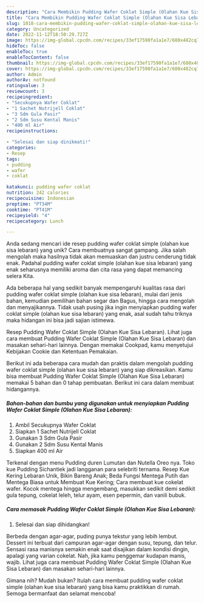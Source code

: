 ```yaml
---
description: "Cara Membikin Pudding Wafer Coklat Simple (Olahan Kue Sisa Lebaran) yang Lezat Sekali"
title: "Cara Membikin Pudding Wafer Coklat Simple (Olahan Kue Sisa Lebaran) yang Lezat Sekali"
slug: 1018-cara-membikin-pudding-wafer-coklat-simple-olahan-kue-sisa-lebaran-yang-lezat-sekali
category: Uncategorized
date: 2022-11-12T18:50:29.727Z
image: https://img-global.cpcdn.com/recipes/33ef17590fa1a1e7/680x482cq70/pudding-wafer-coklat-simple-olahan-kue-sisa-lebaran-foto-resep-utama.jpg
hideToc: false
enableToc: true
enableTocContent: false
thumbnail: https://img-global.cpcdn.com/recipes/33ef17590fa1a1e7/680x482cq70/pudding-wafer-coklat-simple-olahan-kue-sisa-lebaran-foto-resep-utama.jpg
cover: https://img-global.cpcdn.com/recipes/33ef17590fa1a1e7/680x482cq70/pudding-wafer-coklat-simple-olahan-kue-sisa-lebaran-foto-resep-utama.jpg
author: Admin
authorAv: notfound
ratingvalue: 3
reviewcount: 3
recipeingredient:
- "Secukupnya Wafer Coklat"
- "1 Sachet Nutrijell Coklat"
- "3 Sdm Gula Pasir"
- "2 Sdm Susu Kental Manis"
- "400 ml Air"
recipeinstructions:

- "Selesai dan siap dinikmati!"
categories:
- Resep
tags:
- pudding
- wafer
- coklat

katakunci: pudding wafer coklat 
nutrition: 242 calories
recipecuisine: Indonesian
preptime: "PT34M"
cooktime: "PT41M"
recipeyield: "4"
recipecategory: Lunch

---
```





Anda sedang mencari ide resep pudding wafer coklat simple (olahan kue sisa lebaran) yang unik? Cara membuatnya sangat gampang. Jika salah mengolah maka hasilnya tidak akan memuaskan dan justru cenderung tidak enak. Padahal pudding wafer coklat simple (olahan kue sisa lebaran) yang enak seharusnya memiliki aroma dan cita rasa yang dapat memancing selera Kita.





Ada beberapa hal yang sedikit banyak mempengaruhi kualitas rasa dari pudding wafer coklat simple (olahan kue sisa lebaran), mulai dari jenis bahan, kemudian pemilihan bahan segar dan Bagus, hingga cara mengolah dan menyajikannya. Tidak usah pusing jika ingin menyiapkan pudding wafer coklat simple (olahan kue sisa lebaran) yang enak,      asal sudah tahu triknya maka hidangan ini bisa jadi sajian istimewa.














Resep Pudding Wafer Coklat Simple (Olahan Kue Sisa Lebaran). Lihat juga cara membuat Pudding Wafer Coklat Simple (Olahan Kue Sisa Lebaran) dan masakan sehari-hari lainnya. Dengan memakai Cookpad, kamu menyetujui Kebijakan Cookie dan Ketentuan Pemakaian.






Berikut ini ada beberapa cara mudah dan praktis dalam mengolah pudding wafer coklat simple (olahan kue sisa lebaran) yang siap dikreasikan. Kamu bisa membuat Pudding Wafer Coklat Simple (Olahan Kue Sisa Lebaran) memakai 5 bahan dan 0 tahap pembuatan. Berikut ini cara dalam membuat hidangannya.

<!--inarticleads1-->

##### Bahan-bahan dan bumbu yang digunakan untuk menyiapkan Pudding Wafer Coklat Simple (Olahan Kue Sisa Lebaran):

1. Ambil Secukupnya Wafer Coklat
1. Siapkan 1 Sachet Nutrijell Coklat
1. Gunakan 3 Sdm Gula Pasir
1. Gunakan 2 Sdm Susu Kental Manis
1. Siapkan 400 ml Air


Terkenal dengan menu Pudding duren Lumutan dan Nutella Oreo nya. Toko kue Pudding Sichantiek jadi langganan para selebriti ternama. Resep Kue Kering Lebaran Unik, Bikin Bareng Anak; Beda Fungsi Mentega Putih dan Mentega Biasa untuk Membuat Kue Kering; Cara membuat kue cokelat wafer. Kocok mentega hingga mengembang, masukkan sedikit demi sedikit gula tepung, cokelat leleh, telur ayam, esen pepermin, dan vanili bubuk. 

<!--inarticleads2-->

##### Cara memasak Pudding Wafer Coklat Simple (Olahan Kue Sisa Lebaran):


1. Selesai dan siap dihidangkan!

Berbeda dengan agar-agar, puding punya tekstur yang lebih lembut. Dessert ini terbuat dari campuran agar-agar dengan susu, tepung, dan telur. Sensasi rasa manisnya semakin enak saat disajikan dalam kondisi dingin, apalagi yang varian cokelat. Nah, jika kamu penggemar kudapan manis, wajib. Lihat juga cara membuat Pudding Wafer Coklat Simple (Olahan Kue Sisa Lebaran) dan masakan sehari-hari lainnya. 

Gimana nih? Mudah bukan? Itulah cara membuat pudding wafer coklat simple (olahan kue sisa lebaran) yang bisa kamu praktikkan di rumah. Semoga bermanfaat dan selamat mencoba!
